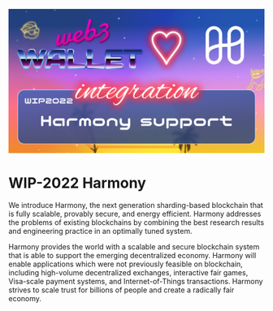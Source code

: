 [_metadata_:at_account]:- "@harmonyprotocol"
![image](../v2/images/2022.png)

# WIP-2022 Harmony

We introduce Harmony, the next generation sharding-based blockchain that is fully scalable,
provably secure, and energy efficient. Harmony addresses the problems of existing blockchains by
combining the best research results and engineering practice in an optimally tuned system.

Harmony provides the world with a
scalable and secure blockchain system that is able to support the emerging decentralized
economy. Harmony will enable applications which were not previously feasible on blockchain,
including high-volume decentralized exchanges, interactive fair games, Visa-scale payment
systems, and Internet-of-Things transactions. Harmony strives to scale trust for billions of people
and create a radically fair economy.
